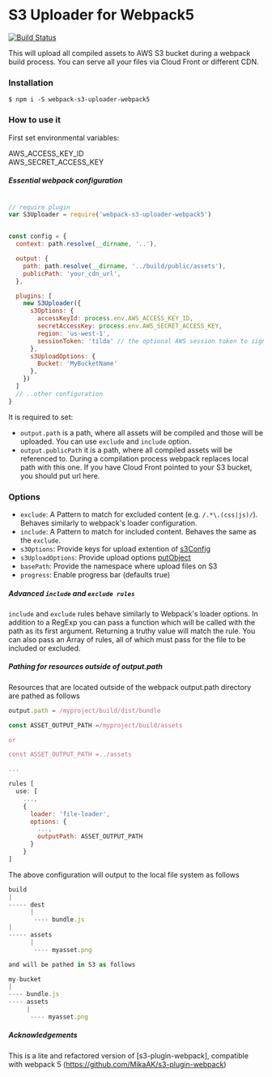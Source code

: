 
S3 Uploader for Webpack5
===  

[![Build Status](https://travis-ci.org/matrus2/webpack-s3-uploader.svg?branch=master)](https://travis-ci.org/matrus2/webpack-s3-uploader) 
  
This will upload all compiled assets to AWS S3 bucket during a webpack build process. You can serve all your files via Cloud Front or different CDN.

### Installation

```
$ npm i -S webpack-s3-uploader-webpack5
```

### How to use it 

First set environmental variables:  
 
AWS_ACCESS_KEY_ID  
AWS_SECRET_ACCESS_KEY


##### Essential webpack configuration 
```javascript

// require plugin 
var S3Uploader = require('webpack-s3-uploader-webpack5')


const config = {
  context: path.resolve(__dirname, '..'),

  output: {
    path: path.resolve(__dirname, '../build/public/assets'),
    publicPath: 'your_cdn_url',
  },

  plugins: [
    new S3Uploader({
      s3Options: {
        accessKeyId: process.env.AWS_ACCESS_KEY_ID,
        secretAccessKey: process.env.AWS_SECRET_ACCESS_KEY,
        region: 'us-west-1',
        sessionToken: 'tilda' // the optional AWS session token to sign requests with
      },
      s3UploadOptions: {
        Bucket: 'MyBucketName'
      },
    })
  ]
  // ..other configuration
}
```  

It is required to set:  
- `output.path` is a path, where all assets will be compiled and those will be uploaded. You can use `exclude` and `include` option. 
- `output.publicPath` it is a path, where all compiled assets will be referenced to. During a compilation process webpack replaces local path with this one. If you have Cloud Front pointed to your S3 bucket, you should put url here. 

### Options

- `exclude`: A Pattern to match for excluded content (e.g. `/.*\.(css|js)/`). Behaves similarly to webpack's loader configuration.
- `include`: A Pattern to match for included content. Behaves the same as the `exclude`.
- `s3Options`: Provide keys for upload extention of [s3Config](http://docs.aws.amazon.com/AWSJavaScriptSDK/latest/AWS/Config.html#constructor-property)
- `s3UploadOptions`: Provide upload options [putObject](http://docs.aws.amazon.com/AWSJavaScriptSDK/latest/AWS/S3.html#putObject-property )
- `basePath`: Provide the namespace where upload files on S3
- `progress`: Enable progress bar (defaults true)

##### Advanced `include` and `exclude rules`

`include` and `exclude` rules behave similarly to Webpack's loader options.  In addition to a RegExp you can pass a function which will be called with the path as its first argument.  Returning a truthy value will match the rule.  You can also pass an Array of rules, all of which must pass for the file to be included or excluded.


##### Pathing for resources outside of output.path
Resources that are located outside of the webpack output.path directory are pathed as follows

```javascript
output.path = /myproject/build/dist/bundle
```

```javascript
const ASSET_OUTPUT_PATH =/myproject/build/assets

or

const ASSET_OUTPUT_PATH =../assets

...

rules [
  use: [
    ...,
    {
      loader: 'file-loader',
      options: {
        ...,
        outputPath: ASSET_OUTPUT_PATH
      }
    }
]
```

The above configuration will output to the local file system as follows

```javascript
build
|
----- dest
      |
       ---- bundle.js
|
----- assets
      |
       ---- myasset.png

and will be pathed in S3 as follows

my-bucket
|
---- bundle.js
---- assets
     |
      ---- myasset.png
```

##### Acknowledgements

This is a lite and refactored version of [s3-plugin-webpack], compatible with webpack 5 (https://github.com/MikaAK/s3-plugin-webpack)

